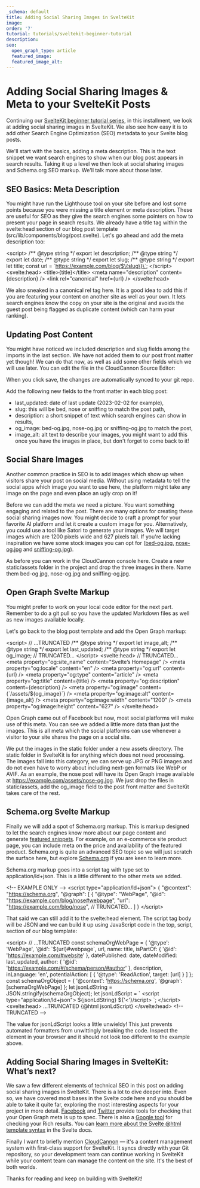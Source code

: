 ```yaml
---
_schema: default
title: Adding Social Sharing Images in SvelteKit
image:
order: '7'
tutorial: tutorials/sveltekit-beginner-tutorial
description:
seo:
  open_graph_type: article
  featured_image:
  featured_image_alt:
---
```

# Adding Social Sharing Images & Meta to your SvelteKit Posts

Continuing our&nbsp;[SvelteKit beginner tutorial series](https://cloudcannon.com/community/learn/sveltekit-beginner-tutorial/), in this installment, we look at adding social sharing images in SvelteKit. We also see how easy it is to add other Search Engine Optimization (SEO) metadata to your Svelte blog posts.

We'll start with the basics, adding a meta description. This is the text snippet we want search engines to show when our blog post appears in search results. Taking it up a level we then look at social sharing images and Schema.org SEO markup. We'll talk more about those later.

## SEO Basics: Meta Description

You might have run the Lighthouse tool on your site before and lost some points because you were missing a title element or meta description. These are useful for SEO as they give the search engines some pointers on how to present your page in search results. We already have a title tag within the svelte:head section of our blog post template (src/lib/components/blog/post.svelte). Let's go ahead and add the meta description too:

&lt;script&gt; /\*\* @type string \*/ export let description; /\*\* @type string \*/ export let date; /\*\* @type string \*/ export let slug; /\*\* @type string \*/ export let title; const url = \`https://example.com/blog/$\{slug\}\`; &lt;/script&gt; &lt;svelte:head&gt; &lt;title&gt;\{title\}&lt;/title&gt; &lt;meta name="description" content=\{description\} /&gt; &lt;link rel="canonical" href=\{url\} /&gt; &lt;/svelte:head&gt;

We also sneaked in a canonical rel tag here. It is a good idea to add this if you are featuring your content on another site as well as your own. It lets search engines know the copy on your site is the original and avoids the guest post being flagged as duplicate content (which can harm your ranking).

## Updating Post Content

You might have noticed we included description and slug fields among the imports in the last section. We have not added them to our post front matter yet though! We can do that now, as well as add some other fields which we will use later. You can edit the file in the CloudCannon Source Editor:

When you click save, the changes are automatically synced to your git repo.

Add the following new fields to the front matter in each blog post:

* last\_updated: date of last update (2023-02-02 for example),
* slug: this will be bed, nose or sniffing to match the post path,
* description: a short snippet of text which search engines can show in results,
* og\_image: bed-og.jpg, nose-og.jpg or sniffing-og.jpg to match the post,
* image\_alt: alt text to describe your images, you might want to add this once you have the images in place, but don't forget to come back to it!

## Social Share Images

Another common practice in SEO is to add images which show up when visitors share your post on social media. Without using metadata to tell the social apps which image you want to use here, the platform might take any image on the page and even place an ugly crop on it!

Before we can add the meta we need a picture. You want something engaging and related to the post. There are many options for creating these social sharing images now. You might decide to craft a prompt for your favorite AI platform and let it create a custom image for you. Alternatively, you could use a tool like Satori to generate your images. We will target images which are 1200 pixels wide and 627 pixels tall. If you're lacking inspiration we have some stock images you can opt for ([bed-og.jpg](https://github.com/rodneylab/cloudcannon-sveltekit-social-sharing-images/raw/main/static/assets/bed-og.jpg),&nbsp;[nose-og.jpg](https://github.com/rodneylab/cloudcannon-sveltekit-social-sharing-images/raw/main/static/assets/nose-og.jpg)&nbsp;and&nbsp;[sniffing-og.jpg](https://github.com/rodneylab/cloudcannon-sveltekit-social-sharing-images/raw/main/static/assets/sniffing-og.jpg)).

As before you can work in the CloudCannon console here. Create a new static/assets folder in the project and drop the three images in there. Name them bed-og.jpg, nose-og.jpg and sniffing-og.jpg.

## Open Graph Svelte Markup

You might prefer to work on your local code editor for the next part. Remember to do a git pull so you have the updated Markdown files as well as new images available locally.

Let's go back to the blog post template and add the Open Graph markup:

&lt;script&gt; // ...TRUNCATED /\*\* @type string \*/ export let image\_alt; /\*\* @type string \*/ export let last\_updated; /\*\* @type string \*/ export let og\_image; // TRUNCATED... &lt;/script&gt; &lt;svelte:head&gt; // TRUNCATED... &lt;meta property="og:site\_name" content="Svelte’s Homepage" /&gt; &lt;meta property="og:locale" content="en" /&gt; &lt;meta property="og:url" content=\{url\} /&gt; &lt;meta property="og:type" content="article" /&gt; &lt;meta property="og:title" content=\{title\} /&gt; &lt;meta property="og:description" content=\{description\} /&gt; &lt;meta property="og:image" content=\{\`/assets/$\{og\_image\}\`\} /&gt; &lt;meta property="og:image:alt" content=\{image\_alt\} /&gt; &lt;meta property="og:image:width" content="1200" /&gt; &lt;meta property="og:image:height" content="627" /&gt; &lt;/svelte:head&gt;

Open Graph came out of Facebook but now, most social platforms will make use of this meta. You can see we added a little more data than just the images. This is all meta which the social platforms can use whenever a visitor to your site shares the page on a social site.

We put the images in the static folder under a new assets directory. The static folder in SvelteKit is for anything which does not need processing. The images fall into this category, we can serve up JPG or PNG images and do not even have to worry about including next-gen formats like WebP or AVIF. As an example, the nose post will have its Open Graph image available at https://example.com/assets/nose-og.jpg. We just drop the files in static/assets, add the og\_image field to the post front matter and SvelteKit takes care of the rest.

## Schema.org Svelte Markup

Finally we will add a spot of Schema.org markup. This is markup designed to let the search engines know more about our page content and generate&nbsp;[featured snippets](https://developers.google.com/search/docs/appearance/featured-snippets). For example, on an e-commerce site product page, you can include meta on the price and availability of the featured product. Schema.org is quite an advanced SEO topic so we will just scratch the surface here, but explore&nbsp;[Schema.org](https://schema.org/)&nbsp;if you are keen to learn more.

Schema.org markup goes into a script tag with type set to application/ld+json. This is a little different to the other meta we added.

&lt;!-- EXAMPLE ONLY --&gt; &lt;script type="application/ld+json"&gt; \{ "@context": "https://schema.org", "@graph": \[ \{ "@type": "WebPage", "@id": "https://example.com/blog/nose#webpage", "url": "https://example.com/blog/nose", // TRUNCATED... \] \} &lt;/script&gt;

That said we can still add it to the svelte:head element. The script tag body will be JSON and we can build it up using JavaScript code in the top, script, section of our blog template:

&lt;script&gt; // ...TRUNCATED const schemaOrgWebPage = \{ '@type': 'WebPage', '@id': \`$\{url\}#webpage\`, url, name: title, isPartOf: \{ '@id': 'https://example.com/#website' \}, datePublished: date, dateModified: last\_updated, author: \{ '@id': 'https://example.com/#/schema/person/#author' \}, description, inLanguage: 'en', potentialAction: \[ \{ '@type': 'ReadAction', target: \[url\] \} \] \}; const schemaOrgObject = \{ '@context': 'https://schema.org', '@graph': \[schemaOrgWebPage\] \}; let jsonLdString = JSON.stringify(schemaOrgObject); let jsonLdScript = \` &lt;script type="application/ld+json"&gt; $\{jsonLdString\} $\{'&lt;'\}/script&gt; \`; &lt;/script&gt; &lt;svelte:head&gt; ...TRUNCATED \{@html jsonLdScript\} &lt;/svelte:head&gt; &lt;!-- TRUNCATED --&gt;

The value for jsonLdScript looks a little unwieldy! This just prevents automated formatters from unwittingly breaking the code. Inspect the element in your browser and it should not look too different to the example above.

## Adding Social Sharing Images in SvelteKit: What’s next?

We saw a few different elements of technical SEO in this post on adding social sharing images in SvelteKit. There is a lot to dive deeper into. Even so, we have covered most bases in the Svelte code here and you should be able to take it quite far, exploring the most interesting aspects for your project in more detail.&nbsp;[Facebook](https://developers.facebook.com/tools/debug/?_fb_noscript=1)&nbsp;and&nbsp;[Twitter](https://cards-dev.twitter.com/validator)&nbsp;provide tools for checking that your Open Graph meta is up to spec. There is also a&nbsp;[Google tool](https://search.google.com/test/rich-results)&nbsp;for checking your Rich results. You can&nbsp;[learn more about the Svelte @html template syntax](https://svelte.dev/docs#template-syntax-html)&nbsp;in the Svelte docs.

Finally I want to briefly mention&nbsp;[CloudCannon](https://cloudcannon.com/sveltekit-cms/)&nbsp;— it's a content management system with first-class support for SvelteKit. It syncs directly with your Git repository, so your development team can continue working in SvelteKit while your content team can manage the content on the site. It's the best of both worlds.

Thanks for reading and keep on building with SvelteKit!